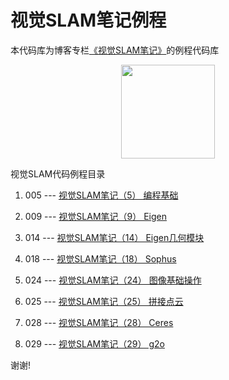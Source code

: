 # 视觉SLAM笔记例程
本代码库为博客专栏[《视觉SLAM笔记》](https://joveh-h.blog.csdn.net/article/category/9357175)的例程代码库

<div align=center><img src="https://img-blog.csdnimg.cn/20190917102044674.png" width="150" height="150" /></div>

视觉SLAM代码例程目录

1. 005 --- [视觉SLAM笔记（5） 编程基础](https://joveh-h.blog.csdn.net/article/details/101022916)

2. 009 --- [视觉SLAM笔记（9） Eigen](https://joveh-h.blog.csdn.net/article/details/101470881)

3. 014 --- [视觉SLAM笔记（14） Eigen几何模块](https://joveh-h.blog.csdn.net/article/details/101599067)

4. 018 --- [视觉SLAM笔记（18） Sophus](https://joveh-h.blog.csdn.net/article/details/101670053)

5. 024 --- [视觉SLAM笔记（24） 图像基础操作](https://joveh-h.blog.csdn.net/article/details/102362765)

6. 025 --- [视觉SLAM笔记（25） 拼接点云](https://joveh-h.blog.csdn.net/article/details/102362891)

7. 028 --- [视觉SLAM笔记（28） Ceres](https://joveh-h.blog.csdn.net/article/details/102373203)

8. 029 --- [视觉SLAM笔记（29） g2o](https://joveh-h.blog.csdn.net/article/details/102383331)

谢谢!
